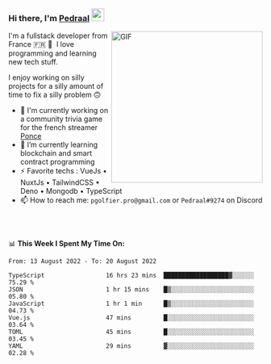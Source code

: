 ### Hi there, I'm <a href="https://pedraal.dev" target="_blank">Pedraal</a> <img src="https://media.giphy.com/media/hvRJCLFzcasrR4ia7z/giphy.gif" width="25px">
<img align="right" alt="GIF" src="https://pedraal.dev/avatar.png" width="300" height="300" />

I'm a fullstack developer from France 🇫🇷 🥖 &nbsp;I love programming and learning new
tech stuff.

I enjoy working on silly projects for a silly amount of time to fix a silly problem 🙃

- 🔭  I'm currently working on a community trivia game for the french streamer <a href="https://twitch.tv/ponce" target="_blank">Ponce</a>
- 🌱 I’m currently learning blockchain and smart contract programming
- ⚡ Favorite techs : VueJs &bull; NuxtJs &bull; TailwindCSS &bull; Deno &bull; Mongodb &bull; TypeScript
- 📫 How to reach me: `pgolfier.pro@gmail.com` or `Pedraal#9274` on Discord

<br>
<br>

📊 **This Week I Spent My Time On:**
<!--START_SECTION:waka-->

```text
From: 13 August 2022 - To: 20 August 2022

TypeScript                 16 hrs 23 mins  ██████████████████▓░░░░░░   75.29 %
JSON                       1 hr 15 mins    █▒░░░░░░░░░░░░░░░░░░░░░░░   05.80 %
JavaScript                 1 hr 1 min      █▒░░░░░░░░░░░░░░░░░░░░░░░   04.73 %
Vue.js                     47 mins         █░░░░░░░░░░░░░░░░░░░░░░░░   03.64 %
TOML                       45 mins         █░░░░░░░░░░░░░░░░░░░░░░░░   03.45 %
YAML                       29 mins         ▓░░░░░░░░░░░░░░░░░░░░░░░░   02.28 %
```

<!--END_SECTION:waka-->
